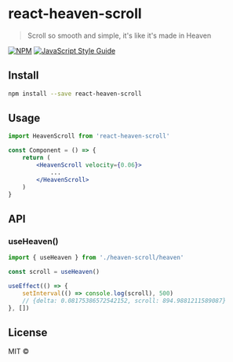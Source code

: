 # react-heaven-scroll

> Scroll so smooth and simple, it&#x27;s like it&#x27;s made in Heaven

[![NPM](https://img.shields.io/npm/v/react-heaven-scroll.svg)](https://www.npmjs.com/package/react-heaven-scroll) [![JavaScript Style Guide](https://img.shields.io/badge/code_style-standard-brightgreen.svg)](https://standardjs.com)

## Install

```bash
npm install --save react-heaven-scroll
```

## Usage

```jsx
import HeavenScroll from 'react-heaven-scroll'

const Component = () => {
    return (
        <HeavenScroll velocity={0.06}>
            ...
        </HeavenScroll>
    )
}
```

## API

### useHeaven()

```jsx
import { useHeaven } from './heaven-scroll/heaven'

const scroll = useHeaven()

useEffect(() => {
    setInterval(() => console.log(scroll), 500)
    // {delta: 0.08175386572542152, scroll: 894.9881211589087}
}, [])
```

## License

MIT © [](https://github.com/JRoussos/react-heaven-scroll/blob/main/LICENSE)
